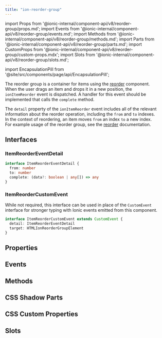 ```yaml
---
title: "ion-reorder-group"
---
```


import Props from '@ionic-internal/component-api/v8/reorder-group/props.md';
import Events from '@ionic-internal/component-api/v8/reorder-group/events.md';
import Methods from '@ionic-internal/component-api/v8/reorder-group/methods.md';
import Parts from '@ionic-internal/component-api/v8/reorder-group/parts.md';
import CustomProps from '@ionic-internal/component-api/v8/reorder-group/custom-props.mdx';
import Slots from '@ionic-internal/component-api/v8/reorder-group/slots.md';

<head>
  <title>ion-reorder-group: Wrapper Component for Reorder Items</title>
  <meta name="description" content="ion-reorder-group is a wrapper component for items using the ion-reorder component on Ionic apps. Read to learn more about ion-reorder-group usage." />
</head>

import EncapsulationPill from '@site/src/components/page/api/EncapsulationPill';

The reorder group is a container for items using the [reorder](./reorder) component. When the user drags an item and drops it in a new position, the `ionItemReorder` event is dispatched. A handler for this event should be implemented that calls the `complete` method.

The `detail` property of the `ionItemReorder` event includes all of the relevant information about the reorder operation, including the `from` and `to` indexes. In the context of reordering, an item moves `from` an index `to` a new index. For example usage of the reorder group, see the [reorder](./reorder) documentation.

## Interfaces

### ItemReorderEventDetail

```typescript
interface ItemReorderEventDetail {
  from: number
  to: number
  complete: (data?: boolean | any[]) => any
}
```

### ItemReorderCustomEvent

While not required, this interface can be used in place of the `CustomEvent` interface for stronger typing with Ionic events emitted from this component.

```typescript
interface ItemReorderCustomEvent extends CustomEvent {
  detail: ItemReorderEventDetail
  target: HTMLIonReorderGroupElement
}
```

## Properties

<Props />

## Events

<Events />

## Methods

<Methods />

## CSS Shadow Parts

<Parts />

## CSS Custom Properties

<CustomProps />

## Slots

<Slots />
